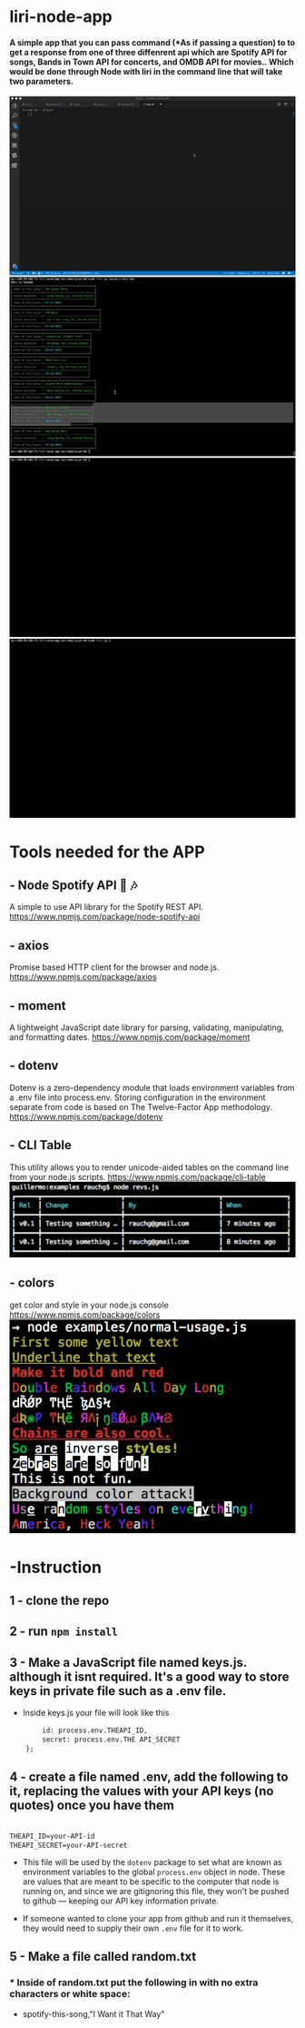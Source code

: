 # liri-node-app
#### A simple app that you can pass command (*As if passing a question) to to get a response from one of three diffenrent api which are Spotify API for songs, Bands in Town API for concerts, and OMDB API for movies.. Which would be done through Node with liri in the command line that will take two parameters.


![appgift](./images/app.gif)
![appgift](./images/app1.gif)
![appgift](./images/app2.gif)
![appgift](./images/app3.gif)


# Tools needed for the APP

## - Node Spotify API 🚀 🎶
A simple to use API library for the Spotify REST API.
https://www.npmjs.com/package/node-spotify-api

## - axios
Promise based HTTP client for the browser and node.js.
https://www.npmjs.com/package/axios

## - moment
A lightweight JavaScript date library for parsing, validating, manipulating, and formatting dates.
https://www.npmjs.com/package/moment

## - dotenv
Dotenv is a zero-dependency module that loads environment variables from a .env file into process.env. Storing configuration in the environment separate from code is based on The Twelve-Factor App methodology.
https://www.npmjs.com/package/dotenv

## - CLI Table
This utility allows you to render unicode-aided tables on the command line from your node.js scripts.
https://www.npmjs.com/package/cli-table
![cli_table](./images/cli_table.png)


## - colors
get color and style in your node.js console
https://www.npmjs.com/package/colors
![colors](./images/colors.png)

# -Instruction 

## 1 - clone the repo

## 2 - run `npm install` 

## 3 - Make a JavaScript file named keys.js. although it isnt required. It's a good way to store keys in private file such as a .env file.
  * Inside keys.js your file will look like this
``` exports.THEAPI = {
        id: process.env.THEAPI_ID,
        secret: process.env.THE API_SECRET
    };
```

## 4 - create a file named .env, add the following to it, replacing the values with your API keys (no quotes) once you have them
``` THE API keys

THEAPI_ID=your-API-id
THEAPI_SECRET=your-API-secret
```
   * This file will be used by the `dotenv` package to set what are known as environment variables to the global `process.env` object in node. These are values that are meant to be specific to the computer that node is running on, and since we are gitignoring this file, they won't be pushed to github — keeping our API key information private.

   * If someone wanted to clone your app from github and run it themselves, they would need to supply their own `.env` file for it to work.

## 5 - Make a file called random.txt
### * Inside of random.txt put the following in with no extra characters or white space:
   * spotify-this-song,"I Want it That Way"


    



